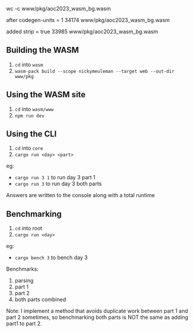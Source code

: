 wc -c www/pkg/aoc2023_wasm_bg.wasm

after codegen-units = 1
34174 www/pkg/aoc2023_wasm_bg.wasm

added strip = true
33985 www/pkg/aoc2023_wasm_bg.wasm

## Building the WASM
1. `cd` into `wasm`
2. `wasm-pack build --scope nickymeuleman --target web --out-dir www/pkg`

## Using the WASM site
1. `cd` into `wasm/www`
2. `npm run dev`

## Using the CLI
1. `cd` into `core`
2. `cargo run <day> <part>`

eg: 
- `cargo run 3 1` to run day 3 part 1
- `cargo run 3` to run day 3 both parts

Answers are written to the console along with a total runtime

## Benchmarking
1. `cd` into root
2. `cargo run <day>`

eg:
- `cargo bench 3` to bench day 3

Benchmarks:
1. parsing
1. part 1
1. part 2
1. both parts combined

Note: I implement a method that avoids duplicate work between part 1 and part 2 sometimes,
so benchmarking both parts is NOT the same as adding part1 to part 2.